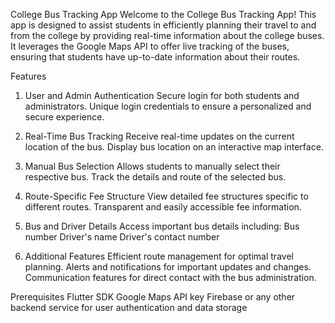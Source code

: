 College Bus Tracking App
Welcome to the College Bus Tracking App! This app is designed to assist students in efficiently planning their travel to and from the college by providing real-time information about the college buses. It leverages the Google Maps API to offer live tracking of the buses, ensuring that students have up-to-date information about their routes.

Features
1. User and Admin Authentication
Secure login for both students and administrators.
Unique login credentials to ensure a personalized and secure experience.

2. Real-Time Bus Tracking
Receive real-time updates on the current location of the bus.
Display bus location on an interactive map interface.

3. Manual Bus Selection
Allows students to manually select their respective bus.
Track the details and route of the selected bus.

4. Route-Specific Fee Structure
View detailed fee structures specific to different routes.
Transparent and easily accessible fee information.

5. Bus and Driver Details
Access important bus details including:
Bus number
Driver's name
Driver's contact number

6. Additional Features
Efficient route management for optimal travel planning.
Alerts and notifications for important updates and changes.
Communication features for direct contact with the bus administration.

Prerequisites
Flutter SDK
Google Maps API key
Firebase or any other backend service for user authentication and data storage

